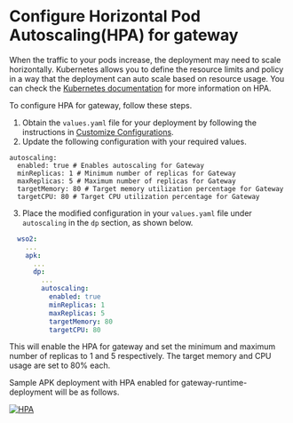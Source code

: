 # Configure Horizontal Pod Autoscaling(HPA) for gateway

When the traffic to your pods increase, the deployment may need to scale horizontally. Kubernetes allows you to define the resource limits and policy in a way that the deployment can auto scale based on resource usage. You can check the [Kubernetes documentation](https://kubernetes.io/docs/tasks/run-application/horizontal-pod-autoscale/) for more information on HPA.

To configure HPA for gateway, follow these steps.

1. Obtain the `values.yaml` file for your deployment by following the instructions in [Customize Configurations](../setup/customize-configurations.md).
2. Update the following configuration with your required values.
```
autoscaling:
  enabled: true # Enables autoscaling for Gateway
  minReplicas: 1 # Minimum number of replicas for Gateway
  maxReplicas: 5 # Maximum number of replicas for Gateway
  targetMemory: 80 # Target memory utilization percentage for Gateway
  targetCPU: 80 # Target CPU utilization percentage for Gateway
```

3. Place the modified configuration in your `values.yaml` file under `autoscaling` in the `dp` section, as shown below.

```yaml
  wso2:
    ...
    apk:
      ...
      dp:
        ...
        autoscaling:
          enabled: true
          minReplicas: 1
          maxReplicas: 5
          targetMemory: 80
          targetCPU: 80
``` 

This will enable the HPA for gateway and set the minimum and maximum number of replicas to 1 and 5 respectively. The target memory and CPU usage are set to 80% each.

Sample APK deployment with HPA enabled for gateway-runtime-deployment will be as follows.

[![HPA](../assets/img/setup/hpa-deployment.png)](../assets/img/setup/hpa-deployment.png)